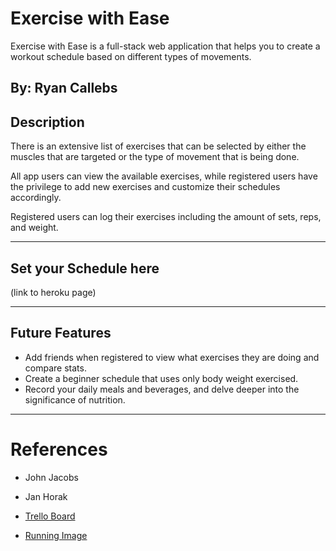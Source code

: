 # Exercise with Ease

Exercise with Ease is a full-stack web application that helps you to create a workout schedule based on different types of movements.

By: Ryan Callebs
--
## Description
There is an extensive list of exercises that can be selected by either the muscles that are targeted or the type of movement that is being done.

All app users can view the available exercises, while registered users have the privilege to add new exercises and customize their schedules accordingly.

Registered users can log their exercises including the amount of sets, reps, and weight.

---
## Set your Schedule here
(link to heroku page)

---
## Future Features

-   Add friends when registered to view what exercises they are doing and compare stats.
- Create a beginner schedule that uses only body weight exercised.
- Record your daily meals and beverages, and delve deeper into the significance of nutrition.

---
# References
- John Jacobs
- Jan Horak

- [Trello Board](https://trello.com/b/SmjSYgXO/crud-app)
- [Running Image](https://www.justrunlah.com/2016/06/10/5-mountains-in-asia-for-a-great-scenic-run/)